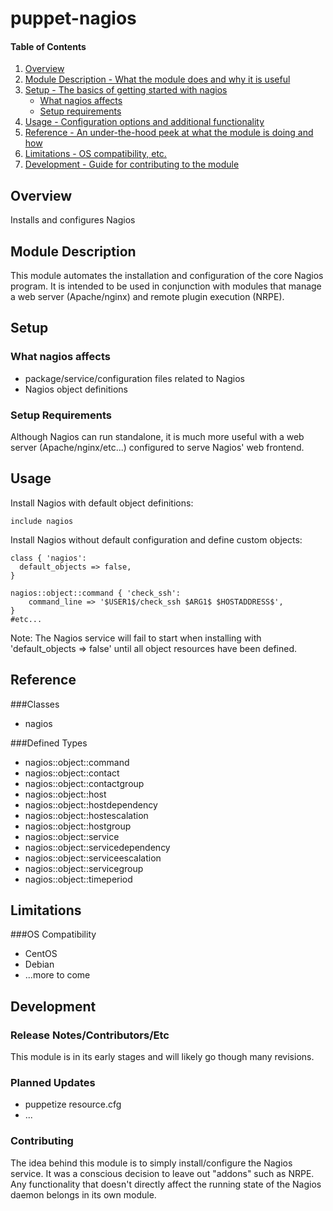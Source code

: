 # puppet-nagios

#### Table of Contents

1. [Overview](#overview)
2. [Module Description - What the module does and why it is useful](#module-description)
3. [Setup - The basics of getting started with nagios](#setup)
    * [What nagios affects](#what-nagios-affects)
    * [Setup requirements](#setup-requirements)
4. [Usage - Configuration options and additional functionality](#usage)
5. [Reference - An under-the-hood peek at what the module is doing and how](#reference)
5. [Limitations - OS compatibility, etc.](#limitations)
6. [Development - Guide for contributing to the module](#development)

## Overview

Installs and configures Nagios

## Module Description

This module automates the installation and configuration of the
core Nagios program. It is intended to be used in conjunction with modules
that manage a web server (Apache/nginx) and remote plugin execution (NRPE).

## Setup

### What nagios affects

* package/service/configuration files related to Nagios
* Nagios object definitions

### Setup Requirements

Although Nagios can run standalone, it is much more useful with a
web server (Apache/nginx/etc...) configured to serve Nagios' web frontend.

## Usage

Install Nagios with default object definitions:
```puppet
include nagios
```

Install Nagios without default configuration and define custom objects:
```puppet
class { 'nagios':
  default_objects => false,
}

nagios::object::command { 'check_ssh':
    command_line => '$USER1$/check_ssh $ARG1$ $HOSTADDRESS$',
}
#etc...
```
Note: The Nagios service will fail to start when installing with
      'default_objects => false' until all object resources have been defined.
## Reference

###Classes
* nagios

###Defined Types
* nagios::object::command
* nagios::object::contact
* nagios::object::contactgroup
* nagios::object::host
* nagios::object::hostdependency
* nagios::object::hostescalation
* nagios::object::hostgroup
* nagios::object::service
* nagios::object::servicedependency
* nagios::object::serviceescalation
* nagios::object::servicegroup
* nagios::object::timeperiod

## Limitations

###OS Compatibility
* CentOS
* Debian
* ...more to come

## Development

### Release Notes/Contributors/Etc

This module is in its early stages and will likely go though many revisions.

### Planned Updates
* puppetize resource.cfg
* ...

### Contributing
The idea behind this module is to simply install/configure the Nagios service. It was
a conscious decision to leave out "addons" such as NRPE. Any functionality
that doesn't directly affect the running state of the Nagios daemon belongs
in its own module.
